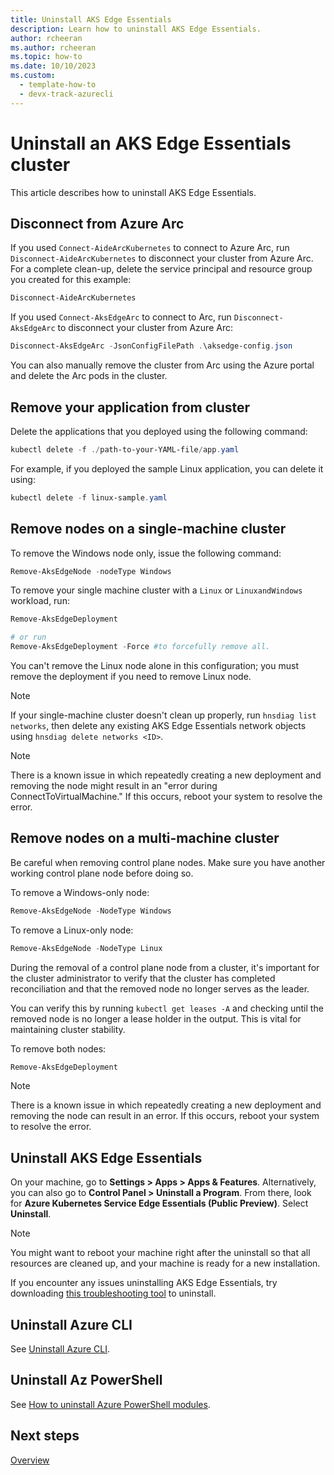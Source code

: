 ```yaml
---
title: Uninstall AKS Edge Essentials
description: Learn how to uninstall AKS Edge Essentials. 
author: rcheeran
ms.author: rcheeran
ms.topic: how-to
ms.date: 10/10/2023
ms.custom:
  - template-how-to
  - devx-track-azurecli
---
```


# Uninstall an AKS Edge Essentials cluster

This article describes how to uninstall AKS Edge Essentials.

## Disconnect from Azure Arc

If you used `Connect-AideArcKubernetes` to connect to Azure Arc, run `Disconnect-AideArcKubernetes` to disconnect your cluster from Azure Arc. For a complete clean-up, delete the service principal and resource group you created for this example:

```powershell
Disconnect-AideArcKubernetes
```

If you used `Connect-AksEdgeArc` to connect to Arc, run `Disconnect-AksEdgeArc` to disconnect your cluster from Azure Arc:

```powershell
Disconnect-AksEdgeArc -JsonConfigFilePath .\aksedge-config.json
```

You can also manually remove the cluster from Arc using the Azure portal and delete the Arc pods in the cluster.

## Remove your application from cluster

Delete the applications that you deployed using the following command:

```powershell
kubectl delete -f ./path-to-your-YAML-file/app.yaml
```

For example, if you deployed the sample Linux application, you can delete it using:

```powershell
kubectl delete -f linux-sample.yaml
```

## Remove nodes on a single-machine cluster

To remove the Windows node only, issue the following command:

```powershell
Remove-AksEdgeNode -nodeType Windows
```

To remove your single machine cluster with a `Linux` or `LinuxandWindows` workload, run:

```powershell
Remove-AksEdgeDeployment

# or run
Remove-AksEdgeDeployment -Force #to forcefully remove all.
```

You can't remove the Linux node alone in this configuration; you must remove the deployment if you need to remove Linux node.

> [!NOTE]
> If your single-machine cluster doesn't clean up properly, run `hnsdiag list networks`, then delete any existing AKS Edge Essentials network objects using `hnsdiag delete networks <ID>`.

> [!NOTE]
> There is a known issue in which repeatedly creating a new deployment and removing the node might result in an "error during ConnectToVirtualMachine." If this occurs, reboot your system to resolve the error.

## Remove nodes on a multi-machine cluster

Be careful when removing control plane nodes. Make sure you have another working control plane node before doing so.

To remove a Windows-only node:

```powershell
Remove-AksEdgeNode -NodeType Windows
```

To remove a Linux-only node:

```powershell
Remove-AksEdgeNode -NodeType Linux
```

During the removal of a control plane node from a cluster, it's important for the cluster administrator to verify that the cluster has completed reconciliation and that the removed node no longer serves as the leader.

You can verify this by running `kubectl get leases -A` and checking until the removed node is no longer a lease holder in the output. This is vital for maintaining cluster stability.

To remove both nodes:

```powershell
Remove-AksEdgeDeployment
```

> [!NOTE]
> There is a known issue in which repeatedly creating a new deployment and removing the node can result in an error. If this occurs, reboot your system to resolve the error.

## Uninstall AKS Edge Essentials

On your machine, go to **Settings > Apps > Apps & Features**. Alternatively, you can also go to **Control Panel > Uninstall a Program**. From there, look for **Azure Kubernetes Service Edge Essentials (Public Preview)**. Select **Uninstall**.

> [!NOTE]
> You might want to reboot your machine right after the uninstall so that all resources are cleaned up, and your machine is ready for a new installation.

If you encounter any issues uninstalling AKS Edge Essentials, try downloading [this troubleshooting tool](https://support.microsoft.com/topic/fix-problems-that-block-programs-from-being-installed-or-removed-cca7d1b6-65a9-3d98-426b-e9f927e1eb4d) to uninstall.

## Uninstall Azure CLI

See [Uninstall Azure CLI](/cli/azure/install-azure-cli-windows#uninstall).

## Uninstall Az PowerShell

See [How to uninstall Azure PowerShell modules](/powershell/azure/uninstall-az-ps).

## Next steps

[Overview](aks-edge-overview.md)

